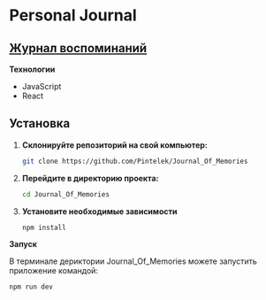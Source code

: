 # Personal Journal

## [Журнал воспоминаний](https://journal-of-memories.netlify.app/)

**Технологии**

- JavaScript
- React

## Установка

1. **Склонируйте репозиторий на свой компьютер:**

   ```bash
   git clone https://github.com/Pintelek/Journal_Of_Memories

   ```

2. **Перейдите в директорию проекта:**

   ```bash
   cd Journal_Of_Memories

   ```

3. **Установите необходимые зависимости**

   ```bash
   npm install
   ```

**Запуск**

В терминале дериктории Journal_Of_Memories можете запустить приложение командой:

```bash
npm run dev
```
